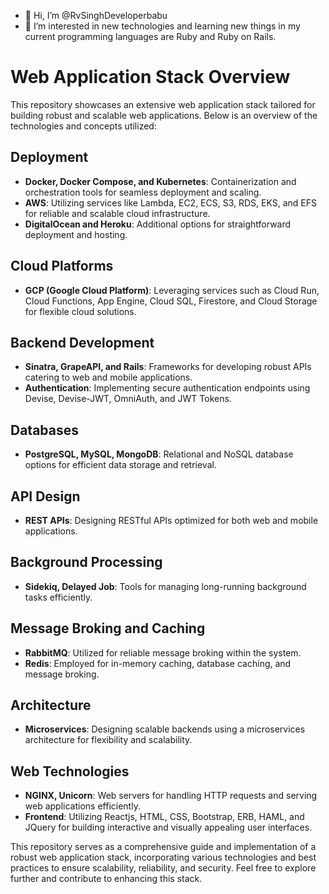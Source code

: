 - 👋 Hi, I’m @RvSinghDeveloperbabu
- 👀 I’m interested in new technologies and learning new things in my current programming languages are Ruby and Ruby on Rails. 

# Web Application Stack Overview

This repository showcases an extensive web application stack tailored for building robust and scalable web applications. Below is an overview of the technologies and concepts utilized:

## Deployment

- **Docker, Docker Compose, and Kubernetes**: Containerization and orchestration tools for seamless deployment and scaling.
- **AWS**: Utilizing services like Lambda, EC2, ECS, S3, RDS, EKS, and EFS for reliable and scalable cloud infrastructure.
- **DigitalOcean and Heroku**: Additional options for straightforward deployment and hosting.

## Cloud Platforms

- **GCP (Google Cloud Platform)**: Leveraging services such as Cloud Run, Cloud Functions, App Engine, Cloud SQL, Firestore, and Cloud Storage for flexible cloud solutions.

## Backend Development

- **Sinatra, GrapeAPI, and Rails**: Frameworks for developing robust APIs catering to web and mobile applications.
- **Authentication**: Implementing secure authentication endpoints using Devise, Devise-JWT, OmniAuth, and JWT Tokens.

## Databases

- **PostgreSQL, MySQL, MongoDB**: Relational and NoSQL database options for efficient data storage and retrieval.

## API Design

- **REST APIs**: Designing RESTful APIs optimized for both web and mobile applications.

## Background Processing

- **Sidekiq, Delayed Job**: Tools for managing long-running background tasks efficiently.

## Message Broking and Caching

- **RabbitMQ**: Utilized for reliable message broking within the system.
- **Redis**: Employed for in-memory caching, database caching, and message broking.

## Architecture

- **Microservices**: Designing scalable backends using a microservices architecture for flexibility and scalability.

## Web Technologies

- **NGINX, Unicorn**: Web servers for handling HTTP requests and serving web applications efficiently.
- **Frontend**: Utilizing Reactjs, HTML, CSS, Bootstrap, ERB, HAML, and JQuery for building interactive and visually appealing user interfaces.

This repository serves as a comprehensive guide and implementation of a robust web application stack, incorporating various technologies and best practices to ensure scalability, reliability, and security. Feel free to explore further and contribute to enhancing this stack.

